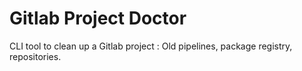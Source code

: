 # Gitlab Project Doctor

CLI tool to clean up a Gitlab project : Old pipelines, package registry,
repositories.